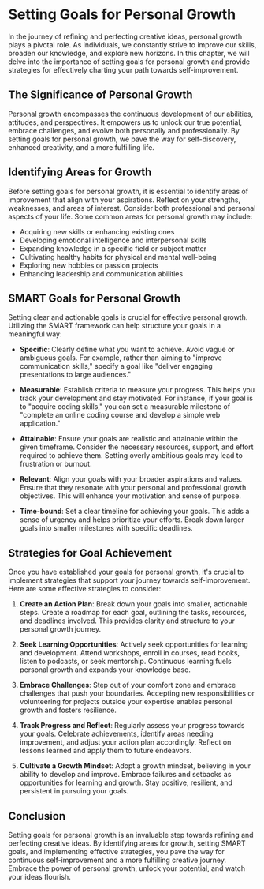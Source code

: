Setting Goals for Personal Growth
============================================

In the journey of refining and perfecting creative ideas, personal growth plays a pivotal role. As individuals, we constantly strive to improve our skills, broaden our knowledge, and explore new horizons. In this chapter, we will delve into the importance of setting goals for personal growth and provide strategies for effectively charting your path towards self-improvement.

**The Significance of Personal Growth**
---------------------------------------

Personal growth encompasses the continuous development of our abilities, attitudes, and perspectives. It empowers us to unlock our true potential, embrace challenges, and evolve both personally and professionally. By setting goals for personal growth, we pave the way for self-discovery, enhanced creativity, and a more fulfilling life.

**Identifying Areas for Growth**
--------------------------------

Before setting goals for personal growth, it is essential to identify areas of improvement that align with your aspirations. Reflect on your strengths, weaknesses, and areas of interest. Consider both professional and personal aspects of your life. Some common areas for personal growth may include:

* Acquiring new skills or enhancing existing ones
* Developing emotional intelligence and interpersonal skills
* Expanding knowledge in a specific field or subject matter
* Cultivating healthy habits for physical and mental well-being
* Exploring new hobbies or passion projects
* Enhancing leadership and communication abilities

**SMART Goals for Personal Growth**
-----------------------------------

Setting clear and actionable goals is crucial for effective personal growth. Utilizing the SMART framework can help structure your goals in a meaningful way:

* **Specific**: Clearly define what you want to achieve. Avoid vague or ambiguous goals. For example, rather than aiming to "improve communication skills," specify a goal like "deliver engaging presentations to large audiences."

* **Measurable**: Establish criteria to measure your progress. This helps you track your development and stay motivated. For instance, if your goal is to "acquire coding skills," you can set a measurable milestone of "complete an online coding course and develop a simple web application."

* **Attainable**: Ensure your goals are realistic and attainable within the given timeframe. Consider the necessary resources, support, and effort required to achieve them. Setting overly ambitious goals may lead to frustration or burnout.

* **Relevant**: Align your goals with your broader aspirations and values. Ensure that they resonate with your personal and professional growth objectives. This will enhance your motivation and sense of purpose.

* **Time-bound**: Set a clear timeline for achieving your goals. This adds a sense of urgency and helps prioritize your efforts. Break down larger goals into smaller milestones with specific deadlines.

**Strategies for Goal Achievement**
-----------------------------------

Once you have established your goals for personal growth, it's crucial to implement strategies that support your journey towards self-improvement. Here are some effective strategies to consider:

1. **Create an Action Plan**: Break down your goals into smaller, actionable steps. Create a roadmap for each goal, outlining the tasks, resources, and deadlines involved. This provides clarity and structure to your personal growth journey.

2. **Seek Learning Opportunities**: Actively seek opportunities for learning and development. Attend workshops, enroll in courses, read books, listen to podcasts, or seek mentorship. Continuous learning fuels personal growth and expands your knowledge base.

3. **Embrace Challenges**: Step out of your comfort zone and embrace challenges that push your boundaries. Accepting new responsibilities or volunteering for projects outside your expertise enables personal growth and fosters resilience.

4. **Track Progress and Reflect**: Regularly assess your progress towards your goals. Celebrate achievements, identify areas needing improvement, and adjust your action plan accordingly. Reflect on lessons learned and apply them to future endeavors.

5. **Cultivate a Growth Mindset**: Adopt a growth mindset, believing in your ability to develop and improve. Embrace failures and setbacks as opportunities for learning and growth. Stay positive, resilient, and persistent in pursuing your goals.

**Conclusion**
--------------

Setting goals for personal growth is an invaluable step towards refining and perfecting creative ideas. By identifying areas for growth, setting SMART goals, and implementing effective strategies, you pave the way for continuous self-improvement and a more fulfilling creative journey. Embrace the power of personal growth, unlock your potential, and watch your ideas flourish.
